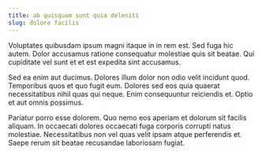 ```yaml
---
title: ab quisquam sunt quia deleniti
slug: dolore facilis
---
```


Voluptates quibusdam ipsum magni itaque in in rem est. Sed fuga hic autem. Dolor accusamus ratione consequatur molestiae quis sit beatae. Qui cupiditate vel sunt et et est expedita sint accusamus.

Sed ea enim aut ducimus. Dolores illum dolor non odio velit incidunt quod. Temporibus quos et quo fugit eum. Dolores sed eos quia quaerat necessitatibus nihil quas qui neque. Enim consequuntur reiciendis et. Optio et aut omnis possimus.

Pariatur porro esse dolorem. Quo nemo eos aperiam et dolorum sit facilis aliquam. In occaecati dolores occaecati fuga corporis corrupti natus molestiae. Necessitatibus non vel quas velit ipsam atque perferendis et. Saepe rerum sit beatae recusandae laboriosam fugiat.
